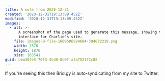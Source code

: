 ```yaml
---
title: A note from 2020-12-31
created: '2020-12-31T19:13:09.452Z'
modified: '2020-12-31T19:13:09.452Z'
images:
  - alt: >-
      A screenshot of the page used to generate this message, showing the admin
      interface for Charlie's site.
    file: images-0-file-1609506824604-304032219.png
    width: 2576
    height: 1876
    size: 203541
guid: bea30fe5-70f3-4bd0-8c0f-a3a752172c88
---
```

If you're seeing this then Brid.gy is auto-syndicating from my site to Twitter.
